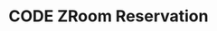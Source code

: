 ---
title: CODE ZRoom Reservation
redirect_to: https://docs.google.com/spreadsheets/d/1aeuEZfYfdhTEB0UsGsz5qp8fn0ifZ8k7fKunRtHJUtE/edit?usp=sharing
redirect_from: 
  - /ZRoomReservation
  - /zroomreservation
  - /zroom
---